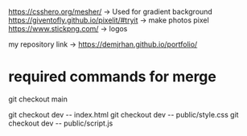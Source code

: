 https://csshero.org/mesher/ -> Used for gradient background
https://giventofly.github.io/pixelit/#tryit -> make photos pixel
https://www.stickpng.com/ -> logos

my repository link -> https://demjrhan.github.io/portfolio/

# required commands for merge

git checkout main

git checkout dev -- index.html
git checkout dev -- public/style.css
git checkout dev -- public/script.js
